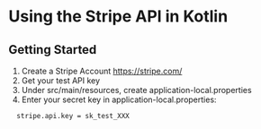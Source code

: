# Using the Stripe API in Kotlin

## Getting Started
1. Create a Stripe Account https://stripe.com/
2. Get your test API key
3. Under src/main/resources, create application-local.properties
4. Enter your secret key in application-local.properties:

```
  stripe.api.key = sk_test_XXX
```
  
